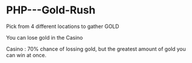 # PHP---Gold-Rush
<p>Pick from 4 different locations to gather GOLD</p>
<p> You can lose gold in the Casino </p>
<p> Casino : 70% chance of lossing gold, but the greatest amount of gold you can win at once.</p>
